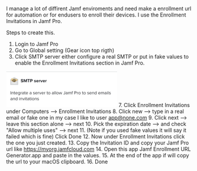 I manage a lot of diffirent Jamf enviroments and need make a enrollment url for automation or for endusers to enroll their devices.
I use the Enrollment Invitations in Jamf Pro.

Steps to create this.

1. Login to Jamf Pro
2. Go to Global setting (Gear icon top rigth)
3. Click SMTP server either configure a real SMTP or put in fake values to enable the Enrollment Invitations section in Jamf Pro.

<img
  src="SMTP%20Server%20Icon.png"
  alt="SMTP_Icon"
  title="Optional title"
  style="display: inline-block; margin: 0 auto; max-width: 300px">
7. Click Enrollment Invitations under Computers --> Enrollment Invitations
8. Click new --> type in a real email or fake one in my case I like to user app@none.com
9. Click next --> leave this section alone --> next
10. Pick the expiration date --> and check "Allow multiple uses" --> next
11. (Note if you used fake values it will say it failed which is fine) Click Done
12. Now under Enrollment Invitations click the one you just created.
13. Copy the Invitation ID and copy your Jamf Pro url like https://myorg.jamfcloud.com
14. Open this app Jamf Enrollment URL Generator.app and paste in the values.
15. At the end of the app if will copy the url to your macOS clipboard.
16. Done
